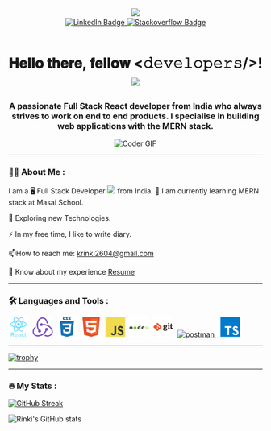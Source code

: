 <div id="header" align="center">
  <img src="https://media.giphy.com/media/M9gbBd9nbDrOTu1Mqx/giphy.gif" width="100"/>
</div>

<div id="badges" align="center">
  <a href="https://www.linkedin.com/in/km-rinki-647b9a1b6/">
    <img src="https://img.shields.io/badge/LinkedIn-blue?style=for-the-badge&logo=linkedin&logoColor=white" alt="LinkedIn Badge"/>
  </a>
  <a href="https://stackoverflow.com/users/16502017/rinki">
    <img src="https://img.shields.io/badge/Stackoverflow-red?style=for-the-badge&logo=stackoverflow&logoColor=white" alt="Stackoverflow Badge"/>
  </a><br/>
  <img src="https://komarev.com/ghpvc/?username=Rinki8085&style=flat-square&color=blue" alt=""/>
  <h1>
    𝐇𝐞𝐥𝐥𝐨 𝐭𝐡𝐞𝐫𝐞, 𝐟𝐞𝐥𝐥𝐨𝐰 <𝚍𝚎𝚟𝚎𝚕𝚘𝚙𝚎𝚛𝚜/>!
    <img src="https://media.giphy.com/media/hvRJCLFzcasrR4ia7z/giphy.gif" width="30px"/>
  </h1>
  <h3>A passionate Full Stack React developer from India who always strives to work on end to end products. I specialise in building web applications with the MERN stack.</h3>
</div>
<div align="center">
   <img src="https://media.giphy.com/media/SWoSkN6DxTszqIKEqv/giphy.gif" alt="Coder GIF" width="500">
</div>
<div>

---------------------------------

### :woman_technologist: About Me :
I am a 🖥 Full Stack Developer <img src="https://media.giphy.com/media/WUlplcMpOCEmTGBtBW/giphy.gif" width="30"> from India.
:telescope: I am currently learning MERN stack at Masai School.

:seedling: Exploring new Technologies.

:zap: In my free time, I like to write diary.

:mailbox:How to reach me: <a href="mailto:krinki2604@gmail.com">krinki2604@gmail.com</a>

:open_book: Know about my experience <a href="https://drive.google.com/file/d/1KUwdK1MebMj9rwiBDPAQJ3kn8fsLsO7S/view?usp=sharing">Resume</a>

-----------------------

### :hammer_and_wrench: Languages and Tools :
<div>
  <img src="https://github.com/devicons/devicon/blob/master/icons/react/react-original-wordmark.svg" title="React" alt="React" width="40" height="40"/>&nbsp;
  <img src="https://github.com/devicons/devicon/blob/master/icons/redux/redux-original.svg" title="Redux" alt="Redux " width="40" height="40"/>&nbsp;
  <img src="https://github.com/devicons/devicon/blob/master/icons/css3/css3-plain-wordmark.svg"  title="CSS3" alt="CSS" width="40" height="40"/>&nbsp;
  <img src="https://github.com/devicons/devicon/blob/master/icons/html5/html5-original.svg" title="HTML5" alt="HTML" width="40" height="40"/>&nbsp;
  <img src="https://github.com/devicons/devicon/blob/master/icons/javascript/javascript-original.svg" title="JavaScript" alt="JavaScript" width="40" height="40"/>&nbsp;
  <img src="https://github.com/devicons/devicon/blob/master/icons/nodejs/nodejs-original-wordmark.svg" title="NodeJS" alt="NodeJS" width="40" height="40"/>&nbsp;
  <img src="https://github.com/devicons/devicon/blob/master/icons/git/git-original-wordmark.svg" title="Git" **alt="Git" width="40" height="40"/>&nbsp;
  <a href="https://www.postman.com/" target="_blank"> <img src="https://www.vectorlogo.zone/logos/getpostman/getpostman-icon.svg" alt="postman" width="40" height="40"/> </a>&nbsp;
   <img src="https://github.com/devicons/devicon/blob/master/icons/typescript/typescript-original.svg" title="TypeScript" alt="typeScript" width="40" height="40"/>
</div>

----------------------------------

[![trophy](https://github-profile-trophy.vercel.app/?username=Rinki8085&theme=onedark)](https://github.com/ryo-ma/github-profile-trophy)

----------------------------

### :fire: My Stats :

[![GitHub Streak](http://github-readme-streak-stats.herokuapp.com?user=Rinki8085&theme=dark&background=000000)](https://git.io/streak-stats)


![Rinki's GitHub stats](https://github-readme-stats.vercel.app/api?username=RInki8085&show_icons=true&theme=radical)
</div>
